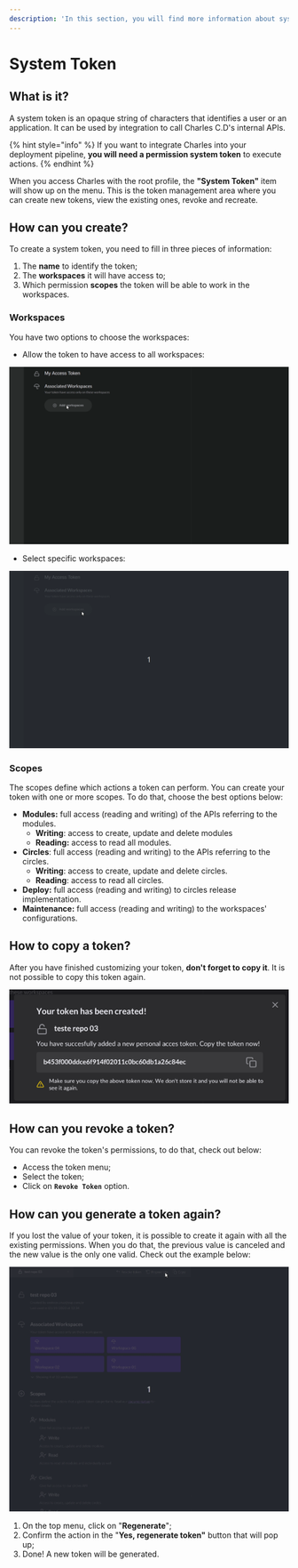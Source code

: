 ```yaml
---
description: 'In this section, you will find more information about system tokens.'
---
```


# System Token

## What is it? 

A system token is an opaque string of characters that identifies a user or an application. It can be used by integration to call Charles C.D's internal APIs. 

{% hint style="info" %}
If you want to integrate Charles into your deployment pipeline, **you will need a permission system token** to execute actions. 
{% endhint %}

When you access Charles with the root profile, the **"System Token"** item will show up on the menu. This is the token management area where you can create new tokens, view the existing ones, revoke and recreate. 

## How can you create?

To create a system token, you need to fill in three pieces of information: 

1. The **name** to identify the token; 
2. The **workspaces** it will have access to;
3. Which permission **scopes** the token will be able to work in the workspaces.

### Workspaces

You have two options to choose the workspaces: 

* Allow the token to have access to all workspaces:

![](../.gitbook/assets/systemtoken_allworkspace.gif)

* Select specific workspaces:

![](../.gitbook/assets/systemtoken_specificworkspace.gif)

### Scopes

The scopes define which actions a token can perform. You can create your token with one or more scopes. To do that, choose the best options below: 

* **Modules:** full access \(reading and writing\) of the APIs referring to the modules. 
  * **Writing**: access to create, update and delete modules 
  * **Reading:** access to read all modules.
* **Circles**: full access \(reading and writing\) to the APIs referring to the circles. 
  * **Writing**: access to create, update and delete circles. 
  * **Reading**: access to read all circles.
* **Deploy:** full access \(reading and writing\) to circles release implementation. 
* **Maintenance:** full access \(reading and writing\) to the workspaces' configurations. 



## How to copy a token? 

After you have finished customizing your token, **don't forget to copy it**. It is not possible to copy this token again. 

![](../.gitbook/assets/tokensistemico1%20%281%29.png)

## How can you revoke a token?

You can revoke the token's permissions, to do that, check out below: 

* Access the token menu; 
* Select the token;
* Click on  **`Revoke Token`** option.

## How can you generate a token again? 

If you lost the value of your token, it is possible to create it again with all the existing permissions. When you do that, the previous value is canceled and the new value is the only one valid. Check out the example below: 

![](../.gitbook/assets/tokensistemico2%20%281%29.gif)



1. On the top menu, click on "**Regenerate**";
2. Confirm the action in the "**Yes, regenerate token"** button that will pop up;
3. Done! A new token will be generated. 

